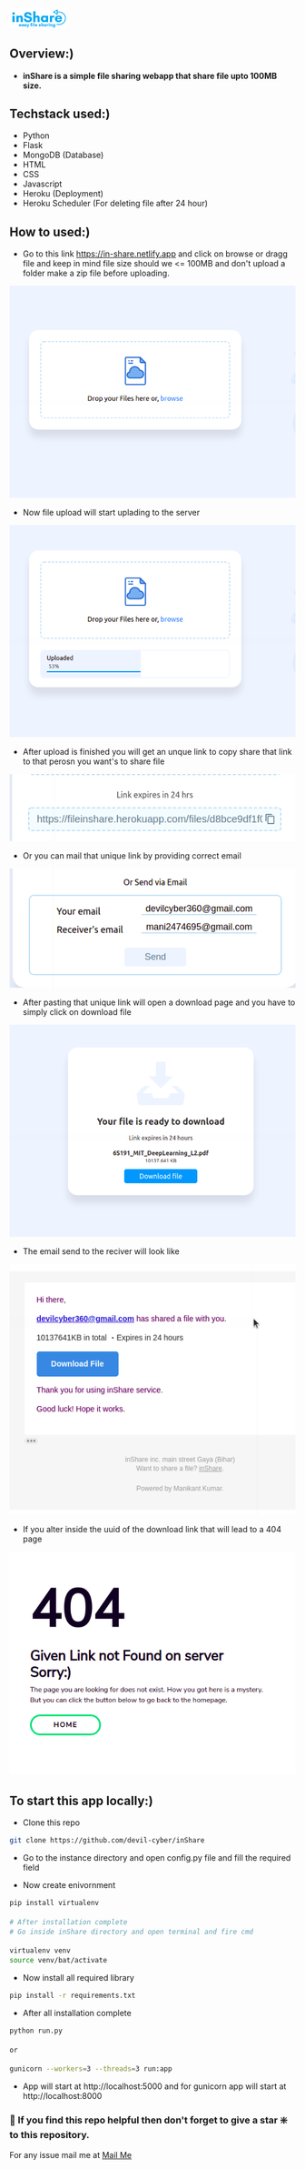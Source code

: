 <img  src="./ui/logo.png" width="20%">

## Overview:)

- **inShare is a simple file sharing webapp that share file upto 100MB size.**

## Techstack used:)
- Python
- Flask
- MongoDB (Database)
- HTML
- CSS
- Javascript
- Heroku (Deployment)
- Heroku Scheduler (For deleting file after 24 hour)

## How to used:)

- Go to this link https://in-share.netlify.app and click on browse or dragg file
and keep in mind file size should we <= 100MB and don't upload a folder make 
a zip file before uploading.

![upload](./ui/in1.png)

- Now file upload will start uplading to the server

![](./ui/in3.png)

- After upload is finished you will get an unque link to copy 
share that link to that perosn you want's to share file 

![](./ui/in7.png)

- Or you can mail that unique link by providing correct email 

![](./ui/in8.png)

- After pasting that unique link will open a download page and you have to simply click on download  file

![](./ui/in4.png)

- The email send to the reciver will look like

![](./ui/in5.png)

- If you alter inside the uuid of the download link that will lead to a 404 page

![](./ui/in6.png)

## To start this app locally:)
- Clone this repo 

```sh
git clone https://github.com/devil-cyber/inShare

```
- Go to the instance directory and open config.py file and fill the required field

- Now create enivornment

```sh
pip install virtualenv

# After installation complete
# Go inside inShare directory and open terminal and fire cmd

virtualenv venv
source venv/bat/activate

```

- Now install all required library

```sh
pip install -r requirements.txt

```
- After all installation complete

```sh
python run.py

or
 
gunicorn --workers=3 --threads=3 run:app
```

- App will start at http://localhost:5000 and for gunicorn app will start at http://localhost:8000


### 🙏 If you find this repo helpful then don't forget to give a star ❇️ to this repository.

For any issue mail me at [Mail Me](mailto:mani2474695@gmail.com)